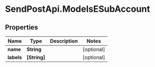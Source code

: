 # SendPostApi.ModelsESubAccount

## Properties
Name | Type | Description | Notes
------------ | ------------- | ------------- | -------------
**name** | **String** |  | [optional] 
**labels** | **[String]** |  | [optional] 


